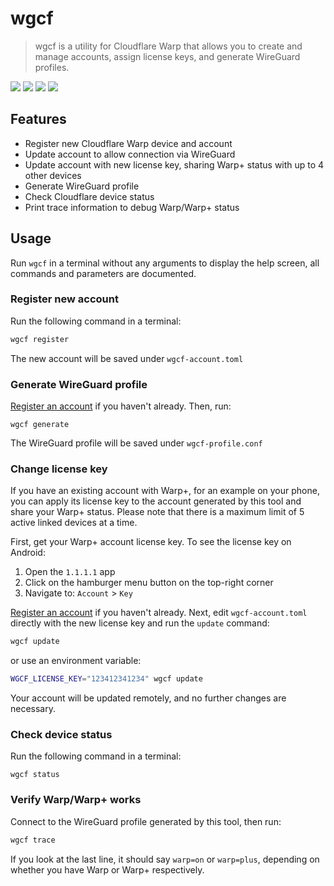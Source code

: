 # wgcf
> wgcf is a utility for Cloudflare Warp that allows you to create and 
> manage accounts, assign license keys, and generate WireGuard profiles. 

![](https://img.shields.io/drone/build/ViRb3/wgcf)
![](https://img.shields.io/github/issues/ViRb3/wgcf)
![](https://img.shields.io/github/downloads/virb3/wgcf/total)
![](https://img.shields.io/github/languages/code-size/virb3/wgcf)

## Features
- Register new Cloudflare Warp device and account
- Update account to allow connection via WireGuard
- Update account with new license key, sharing Warp+ status with up to 4 other devices
- Generate WireGuard profile
- Check Cloudflare device status
- Print trace information to debug Warp/Warp+ status

## Usage
Run `wgcf` in a terminal without any arguments to display the help screen, all commands and parameters are documented.

### Register new account
Run the following command in a terminal:
```bash
wgcf register
```
The new account will be saved under `wgcf-account.toml`

### Generate WireGuard profile
[Register an account](#register-new-account) if you haven't already. Then, run:
```
wgcf generate
```
The WireGuard profile will be saved under `wgcf-profile.conf`

### Change license key
If you have an existing account with Warp+, for an example on your phone, you can apply its license key to the account generated by this tool and share your Warp+ status. Please note that there is a maximum limit of 5 active linked devices at a time. 

First, get your Warp+ account license key. To see the license key on Android:
1. Open the `1.1.1.1` app
2. Click on the hamburger menu button on the top-right corner
3. Navigate to: `Account` > `Key`

[Register an account](#register-new-account) if you haven't already. Next, edit `wgcf-account.toml` directly with the new license key and run the `update` command:
```bash
wgcf update
```
or use an environment variable:
```bash
WGCF_LICENSE_KEY="123412341234" wgcf update
```
Your account will be updated remotely, and no further changes are necessary.

### Check device status
Run the following command in a terminal:
```
wgcf status
```

### Verify Warp/Warp+ works
Connect to the WireGuard profile generated by this tool, then run:
```bash
wgcf trace
```
If you look at the last line, it should say `warp=on` or `warp=plus`, depending on whether you have Warp or Warp+ respectively.

